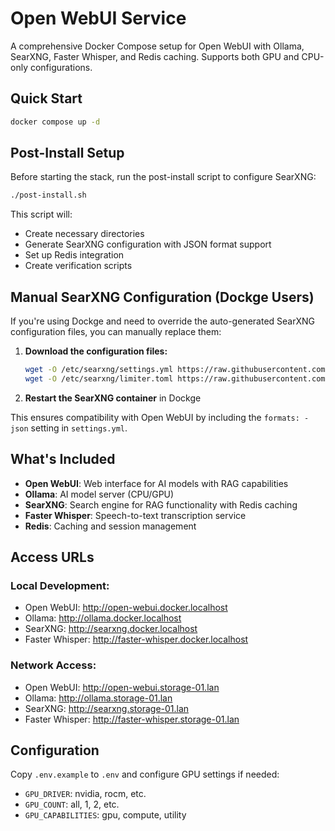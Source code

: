 # Open WebUI Service

A comprehensive Docker Compose setup for Open WebUI with Ollama, SearXNG, Faster Whisper, and Redis caching. Supports both GPU and CPU-only configurations.

## Quick Start

```bash
docker compose up -d
```

## Post-Install Setup

Before starting the stack, run the post-install script to configure SearXNG:

```bash
./post-install.sh
```

This script will:
- Create necessary directories
- Generate SearXNG configuration with JSON format support
- Set up Redis integration
- Create verification scripts

## Manual SearXNG Configuration (Dockge Users)

If you're using Dockge and need to override the auto-generated SearXNG configuration files, you can manually replace them:

1. **Download the configuration files:**
   ```bash
   wget -O /etc/searxng/settings.yml https://raw.githubusercontent.com/searxng/searxng/master/searx/settings.yml
   wget -O /etc/searxng/limiter.toml https://raw.githubusercontent.com/searxng/searxng/master/searx/limiter.toml
   ```

2. **Restart the SearXNG container** in Dockge

This ensures compatibility with Open WebUI by including the `formats: -json` setting in `settings.yml`.

## What's Included

- **Open WebUI**: Web interface for AI models with RAG capabilities
- **Ollama**: AI model server (CPU/GPU)
- **SearXNG**: Search engine for RAG functionality with Redis caching
- **Faster Whisper**: Speech-to-text transcription service
- **Redis**: Caching and session management

## Access URLs

### Local Development:
- Open WebUI: http://open-webui.docker.localhost
- Ollama: http://ollama.docker.localhost
- SearXNG: http://searxng.docker.localhost
- Faster Whisper: http://faster-whisper.docker.localhost

### Network Access:
- Open WebUI: http://open-webui.storage-01.lan
- Ollama: http://ollama.storage-01.lan
- SearXNG: http://searxng.storage-01.lan
- Faster Whisper: http://faster-whisper.storage-01.lan

## Configuration

Copy `.env.example` to `.env` and configure GPU settings if needed:
- `GPU_DRIVER`: nvidia, rocm, etc.
- `GPU_COUNT`: all, 1, 2, etc.
- `GPU_CAPABILITIES`: gpu, compute, utility